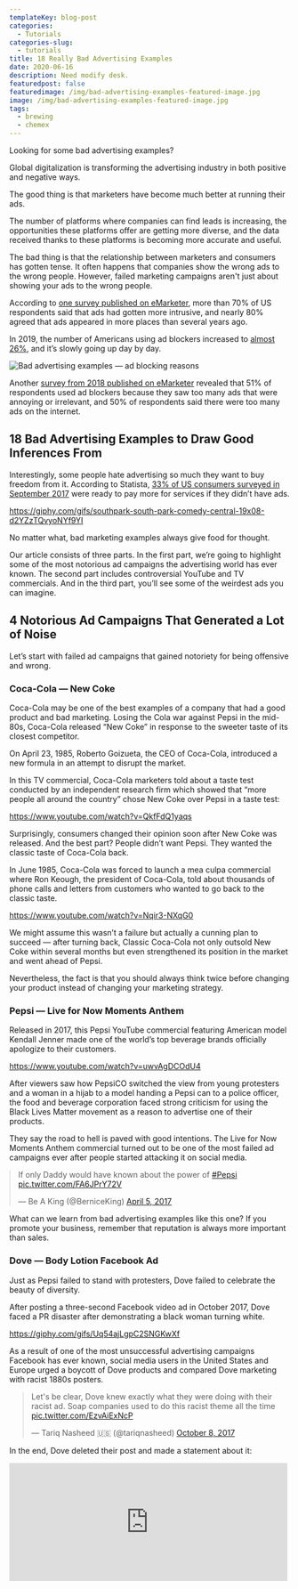 ```yaml
---
templateKey: blog-post
categories:
  - Tutorials
categories-slug:
  - tutorials
title: 18 Really Bad Advertising Examples
date: 2020-06-16
description: Need modify desk.
featuredpost: false
featuredimage: /img/bad-advertising-examples-featured-image.jpg
image: /img/bad-advertising-examples-featured-image.jpg
tags:
  - brewing
  - chemex
---
```

<!--StartFragment-->

Looking for some bad advertising examples?

Global digitalization is transforming the advertising industry in both positive and negative ways. 

The good thing is that marketers have become much better at running their ads. 

The number of platforms where companies can find leads is increasing, the opportunities these platforms offer are getting more diverse, and the data received thanks to these platforms is becoming more accurate and useful.

The bad thing is that the relationship between marketers and consumers has gotten tense. It often happens that companies show the wrong ads to the wrong people. However, failed marketing campaigns aren't just about showing your ads to the wrong people.

According to [one survey published on eMarketer](https://www.emarketer.com/content/people-believe-ads-are-becoming-more-intrusive), more than 70% of US respondents said that ads had gotten more intrusive, and nearly 80% agreed that ads appeared in more places than several years ago.

In 2019, the number of Americans using ad blockers increased to [almost 26%](https://www.statista.com/statistics/804008/ad-blocking-reach-usage-us/), and it’s slowly going up day by day.

![Bad advertising examples — ad blocking reasons](/img/bad-advertising-examples-ad-blocking-reasons-819x1024.jpg)

Another [survey from 2018 published on eMarketer](https://www.emarketer.com/chart/216940/reasons-blocking-ads-while-using-internet-according-ad-blocking-users-worldwide-q3-2017-of-respondents) revealed that 51% of respondents used ad blockers because they saw too many ads that were annoying or irrelevant, and 50% of respondents said there were too many ads on the internet.

## 18 Bad Advertising Examples to Draw Good Inferences From

Interestingly, some people hate advertising so much they want to buy freedom from it. According to Statista, [33% of US consumers surveyed in September 2017](https://www.statista.com/statistics/760619/us-consumers-willing-pay-more-services-without-ads/) were ready to pay more for services if they didn’t have ads.

https://giphy.com/gifs/southpark-south-park-comedy-central-19x08-d2YZzTQvyoNYf9YI

No matter what, bad marketing examples always give food for thought. 

Our article consists of three parts. In the first part, we’re going to highlight some of the most notorious ad campaigns the advertising world has ever known. The second part includes controversial YouTube and TV commercials. And in the third part, you’ll see some of the weirdest ads you can imagine.

## 4 Notorious Ad Campaigns That Generated a Lot of Noise

Let’s start with failed ad campaigns that gained notoriety for being offensive and wrong.

### Coca-Cola — New Coke

Coca-Cola may be one of the best examples of a company that had a good product and bad marketing. Losing the Cola war against Pepsi in the mid-80s, Coca-Cola released “New Coke” in response to the sweeter taste of its closest competitor.

On April 23, 1985, Roberto Goizueta, the CEO of Coca-Cola, introduced a new formula in an attempt to disrupt the market. 

In this TV commercial, Coca-Cola marketers told about a taste test conducted by an independent research firm which showed that “more people all around the country” chose New Coke over Pepsi in a taste test:

https://www.youtube.com/watch?v=QkfFdQ1yaqs

Surprisingly, consumers changed their opinion soon after New Coke was released. And the best part? People didn’t want Pepsi. They wanted the classic taste of Coca-Cola back.

In June 1985, Coca-Cola was forced to launch a mea culpa commercial where Ron Keough, the president of Coca-Cola, told about thousands of phone calls and letters from customers who wanted to go back to the classic taste.

https://www.youtube.com/watch?v=Nqir3-NXqG0

We might assume this wasn’t a failure but actually a cunning plan to succeed — after turning back, Classic Coca-Cola not only outsold New Coke within several months but even strengthened its position in the market and went ahead of Pepsi.

Nevertheless, the fact is that you should always think twice before changing your product instead of changing your marketing strategy.

### Pepsi — Live for Now Moments Anthem

Released in 2017, this Pepsi YouTube commercial featuring American model Kendall Jenner made one of the world’s top beverage brands officially apologize to their customers.

https://www.youtube.com/watch?v=uwvAgDCOdU4

After viewers saw how PepsiCO switched the view from young protesters and a woman in a hijab to a model handing a Pepsi can to a police officer, the food and beverage corporation faced strong criticism for using the Black Lives Matter movement as a reason to advertise one of their products. 

They say the road to hell is paved with good intentions. The Live for Now Moments Anthem commercial turned out to be one of the most failed ad campaigns ever after people started attacking it on social media.

<blockquote class="twitter-tweet" style="margin: auto"><p lang="en" dir="ltr">If only Daddy would have known about the power of <a href="https://twitter.com/hashtag/Pepsi?src=hash&amp;ref_src=twsrc%5Etfw">#Pepsi</a> <a href="https://t.co/FA6JPrY72V">pic.twitter.com/FA6JPrY72V</a></p>— Be A King (@BerniceKing) <a href="https://twitter.com/BerniceKing/status/849656699464056832?ref_src=twsrc%5Etfw">April 5, 2017</a></blockquote>
<script async src="https://platform.twitter.com/widgets.js" charset="utf-8" align="center"></script>

What can we learn from bad advertising examples like this one? If you promote your business, remember that reputation is always more important than sales.

### Dove — Body Lotion Facebook Ad

Just as Pepsi failed to stand with protesters, Dove failed to celebrate the beauty of diversity.

After posting a three-second Facebook video ad in October 2017, Dove faced a PR disaster after demonstrating a black woman turning white.

https://giphy.com/gifs/Uq54ajLgpC2SNGKwXf

As a result of one of the most unsuccessful advertising campaigns Facebook has ever known, social media users in the United States and Europe urged a boycott of Dove products and compared Dove marketing with racist 1880s posters.

<blockquote class="twitter-tweet"><p lang="en" dir="ltr">Let's be clear, Dove knew exactly what they were doing with their racist ad. Soap companies used to do this racist theme all the time <a href="https://t.co/EzvAiExNcP">pic.twitter.com/EzvAiExNcP</a></p>— Tariq Nasheed 🇺🇸 (@tariqnasheed) <a href="https://twitter.com/tariqnasheed/status/917054742441844737?ref_src=twsrc%5Etfw">October 8, 2017</a></blockquote>
<script async src="https://platform.twitter.com/widgets.js" charset="utf-8"></script>

In the end, Dove deleted their post and made a statement about it:

<iframe src="https://www.facebook.com/plugins/post.php?href=https%3A%2F%2Fwww.facebook.com%2FDoveUS%2Fposts%2F1493719354007207&amp;width=500" width="500" height="212" style="border:none;overflow:hidden" scrolling="no" frameborder="0" allowtransparency="true" allow="encrypted-media"></p> <!-- /wp:html --> <div></div> <!-- wp:paragraph --> <p>Want to succeed in advertising today? Celebrate the diversity of your audience wisely!</p> <!-- /wp:paragraph --> <div></div> <!-- wp:heading {"level":3} --> <h3>H&amp;M — Coolest Monkey in the Jungle</h3> <!-- /wp:heading --> <div></div> <!-- wp:paragraph --> <p>In January 2018, H&amp;M appeared at the center of a racism scandal caused by a printed hooded top with the words “coolest monkey in the jungle.” Before H&amp;M removed the ad, it was available to everyone on the British version of the online store.</p> <!-- /wp:paragraph --> <div></div> <!-- wp:image {"align":"center","id":3527,"sizeSlug":"large"} --> <div class="wp-block-image"><figure class="aligncenter size-large"><img src="/img/bad-advertising-examples-h-m-1024x646.jpg" alt="Bad advertising examples — H&amp;M" class="wp-image-3527"/></figure></div> <!-- /wp:image --> <div></div> <!-- wp:paragraph --> <p>Though the parents of Liam Mango, the kid model, said they didn’t think the ad was racist, many cut ties with the world-famous clothing brand over it.</p> <!-- /wp:paragraph --> <div></div> <!-- wp:paragraph --> <p><blockquote class="twitter-tweet"><p lang="en" dir="ltr">woke up this morning shocked and embarrassed by this photo. i’m deeply offended and will not be working with <a href="https://twitter.com/hm?ref_src=twsrc%5Etfw">@hm</a> anymore... <a href="https://t.co/P3023iYzAb">pic.twitter.com/P3023iYzAb</a></p>&mdash; The Weeknd (@theweeknd) <a href="https://twitter.com/theweeknd/status/950447182829699072?ref_src=twsrc%5Etfw">January 8, 2018</a></blockquote> <script async src="https://platform.twitter.com/widgets.js" charset="utf-8" align="center"></script></p> <!-- /wp:paragraph --> <div></div> <!-- wp:paragraph --> <p>Specifically, the Weeknd, a Canadian singer who collaborated with H&amp;M, stated on Twitter that he was “deeply offended and will not be working with H&amp;M anymore.”</p> <!-- /wp:paragraph --> <div></div> <!-- wp:heading --> <h2>8 Cringe Commercials That Actually Might Have Worked</h2> <!-- /wp:heading --> <div></div> <!-- wp:paragraph --> <p>From a certain perspective, there’s no such thing as bad advertising. In the long run, the worst marketing campaigns may be successful — however provoking or disgusting they are — due to the hype they spread.&nbsp;</p> <!-- /wp:paragraph --> <div></div> <!-- wp:paragraph --> <p>Now it’s time to see commercials that fired up the world of advertising.</p> <!-- /wp:paragraph --> <div></div> <!-- wp:paragraph --> <p><strong>P.S.</strong> If you need more examples of video ads, go through <a href="https://softcube.com/best-facebook-video-ad-examples-2019/">a few dozen Facebook video ad examples</a> made by global brands.</p> <!-- /wp:paragraph --> <div></div> <!-- wp:heading {"level":3} --> <h3>Love’s Baby Soft</h3> <!-- /wp:heading --> <div></div> <!-- wp:paragraph --> <p>The 70s were an interesting time, weren’t they?</p> <!-- /wp:paragraph --> <div></div> <!-- wp:paragraph --> <p>Born in 1974, Baby Soft was aimed at young girls who were looking forward to becoming young women. The brand’s slogan was “because innocence is sexier than you think.”</p> <!-- /wp:paragraph --> <div></div> <!-- wp:core-embed/youtube {"url":"https://www.youtube.com/watch?v=l7IP5SV6GqQ","type":"video","providerNameSlug":"youtube","align":"center","className":"wp-embed-aspect-4-3 wp-has-aspect-ratio"} --> <figure class="wp-block-embed-youtube aligncenter wp-block-embed is-type-video is-provider-youtube wp-embed-aspect-4-3 wp-has-aspect-ratio"><div class="wp-block-embed__wrapper" align="center"> https://www.youtube.com/watch?v=l7IP5SV6GqQ </div></figure> <!-- /wp:core-embed/youtube --> <div></div> <!-- wp:paragraph --> <p>A young woman, a lollipop, and a creepy male voiceover made this TV commercial one of the creepiest icons on the advertising market.</p> <!-- /wp:paragraph --> <div></div> <!-- wp:heading {"level":3} --> <h3>PlayStation Vita — Female Doctor</h3> <!-- /wp:heading --> <div></div> <!-- wp:paragraph --> <p>In 2014, Sony announced the Remote Play feature for PS4 driven by the PlayStation Vita and Xperia Z smartphones. To promote it, the company uploaded a video ad to their YouTube channel.</p> <!-- /wp:paragraph --> <div></div> <!-- wp:core-embed/youtube {"url":"https://www.youtube.com/watch?v=lxtMA9zipIs","type":"video","providerNameSlug":"youtube","align":"center","className":"wp-embed-aspect-16-9 wp-has-aspect-ratio"} --> <figure class="wp-block-embed-youtube aligncenter wp-block-embed is-type-video is-provider-youtube wp-embed-aspect-16-9 wp-has-aspect-ratio"><div class="wp-block-embed__wrapper" align="center"> https://www.youtube.com/watch?v=lxtMA9zipIs </div></figure> <!-- /wp:core-embed/youtube --> <div></div> <!-- wp:paragraph --> <p>The video you see above is a copy. The original video was removed from Sony’s official channel after a wave of accusations of sexism.</p> <!-- /wp:paragraph --> <div></div> <!-- wp:heading {"level":3} --> <h3>Xbox — Life Is Short</h3> <!-- /wp:heading --> <div></div> <!-- wp:paragraph --> <p>To promote the European release of the Xbox in 2002, Sony’s major competitor in the gaming industry produced one of the most viral video ads of the pre-YouTube era.&nbsp;</p> <!-- /wp:paragraph --> <div></div> <!-- wp:core-embed/youtube {"url":"https://www.youtube.com/watch?v=TrVTH5R-INw","type":"video","providerNameSlug":"youtube","align":"center","className":"wp-embed-aspect-16-9 wp-has-aspect-ratio"} --> <figure class="wp-block-embed-youtube aligncenter wp-block-embed is-type-video is-provider-youtube wp-embed-aspect-16-9 wp-has-aspect-ratio"><div class="wp-block-embed__wrapper" align="center"> https://www.youtube.com/watch?v=TrVTH5R-INw </div></figure> <!-- /wp:core-embed/youtube --> <div></div> <!-- wp:paragraph --> <p>With a budget of £500,000, Microsoft hired 12 actors ranging from 3 months old to 70 years old. The commercial was banned after receiving 136 complaints.</p> <!-- /wp:paragraph --> <div></div> <!-- wp:heading {"level":3} --> <h3>Tyco — Magic Potty Baby</h3> <!-- /wp:heading --> <div></div> <!-- wp:paragraph --> <p>Launched in 1992 by Tyco, Magic Potty Baby was a unique toy that allowed little girls to watch their baby answering the call of nature. The commercial for this product has no need for an explanation. Just have a look at it:</p> <!-- /wp:paragraph --> <div></div> <!-- wp:core-embed/youtube {"url":"https://www.youtube.com/watch?v=eeZXYgdjORQ","type":"video","providerNameSlug":"youtube","align":"center","className":"wp-embed-aspect-4-3 wp-has-aspect-ratio"} --> <figure class="wp-block-embed-youtube aligncenter wp-block-embed is-type-video is-provider-youtube wp-embed-aspect-4-3 wp-has-aspect-ratio"><div class="wp-block-embed__wrapper" align="center"> https://www.youtube.com/watch?v=eeZXYgdjORQ </div></figure> <!-- /wp:core-embed/youtube --> <div></div> <!-- wp:paragraph --> <p>Is it appropriate to say that this commercial made it onto the list of bad marketing campaigns? You decide! The coolest part is that the little baby owners could turn the toilet chamber upside down in order to use it again, and again, and again...</p> <!-- /wp:paragraph --> <div></div> <!-- wp:heading {"level":3} --> <h3>MiO — Eye of the Squirter</h3> <!-- /wp:heading --> <div></div> <!-- wp:paragraph --> <p>Sometimes, marketers follow the rule <em>the more ridiculous, the better</em>.</p> <!-- /wp:paragraph --> <div></div> <!-- wp:core-embed/youtube {"url":"https://www.youtube.com/watch?v=cbnMFOTGrg0","type":"video","providerNameSlug":"youtube","className":"wp-embed-aspect-16-9 wp-has-aspect-ratio"} --> <figure class="wp-block-embed-youtube wp-block-embed is-type-video is-provider-youtube wp-embed-aspect-16-9 wp-has-aspect-ratio"><div class="wp-block-embed__wrapper" align="center"> https://www.youtube.com/watch?v=cbnMFOTGrg0 </div></figure> <!-- /wp:core-embed/youtube --> <div></div> <!-- wp:paragraph --> <p>MiO made a special tribute to “Eye of the Tiger” by Survivor and demonstrated how exactly their target audience can use their product in order to do sports more effectively.</p> <!-- /wp:paragraph --> <div></div> <!-- wp:heading {"level":3} --> <h3>Gillette — We Believe: The Best Men Can Be</h3> <!-- /wp:heading --> <div></div> <!-- wp:paragraph --> <p>On January 13, 2019, Gillette released a short film on their official YouTube channel that was supposed to celebrate manhood and criticize bullying and harassment.</p> <!-- /wp:paragraph --> <div></div> <!-- wp:core-embed/youtube {"url":"https://www.youtube.com/watch?v=koPmuEyP3a0","type":"video","providerNameSlug":"youtube","className":"wp-embed-aspect-16-9 wp-has-aspect-ratio"} --> <figure class="wp-block-embed-youtube wp-block-embed is-type-video is-provider-youtube wp-embed-aspect-16-9 wp-has-aspect-ratio"><div class="wp-block-embed__wrapper" align="center"> https://www.youtube.com/watch?v=koPmuEyP3a0 </div></figure> <!-- /wp:core-embed/youtube --> <div></div> <!-- wp:paragraph --> <p>And you know what? Instead of celebrating, men started bullying Gillette. According to people’s reactions, it was one of the most prominent examples of bad commercials YouTube have ever seen.</p> <!-- /wp:paragraph --> <div></div> <!-- wp:image {"align":"center","id":3528,"sizeSlug":"large"} --> <div class="wp-block-image"><figure class="aligncenter size-large"><img src="/img/image1.png" alt="" class="wp-image-3528"/></figure></div> <!-- /wp:image --> <div></div> <!-- wp:paragraph --> <p>The example once again shows that big brands have a poor understanding of the reality their customers live in. Only two days after Gillette uploaded the video, it received a response:</p> <!-- /wp:paragraph --> <div></div> <!-- wp:core-embed/youtube {"url":"https://www.youtube.com/watch?v=x_HL0wiK4Zc","type":"video","providerNameSlug":"youtube","className":"wp-embed-aspect-16-9 wp-has-aspect-ratio"} --> <figure class="wp-block-embed-youtube wp-block-embed is-type-video is-provider-youtube wp-embed-aspect-16-9 wp-has-aspect-ratio"><div class="wp-block-embed__wrapper" align="center"> https://www.youtube.com/watch?v=x_HL0wiK4Zc </div></figure> <!-- /wp:core-embed/youtube --> <div></div> <!-- wp:paragraph --> <p>The response received more positive feedback than Gillette’s attempt to celebrate masculinity.</p> <!-- /wp:paragraph --> <div></div> <!-- wp:heading {"level":3} --> <h3>KFC — The Whole Chicken</h3> <!-- /wp:heading --> <div></div> <!-- wp:paragraph --> <p>We urge all animal rights activists reading this post to keep cool.</p> <!-- /wp:paragraph --> <div></div> <!-- wp:paragraph --> <p>On June 17, 2017, the KFC UK and Ireland YouTube channel released a controversial video featuring a chicken strutting to “X Gon' Give It To Ya” by DMX.</p> <!-- /wp:paragraph --> <div></div> <!-- wp:core-embed/youtube {"url":"https://www.youtube.com/watch?v=KykM1kwdaOA","type":"video","providerNameSlug":"youtube","className":"wp-embed-aspect-16-9 wp-has-aspect-ratio"} --> <figure class="wp-block-embed-youtube wp-block-embed is-type-video is-provider-youtube wp-embed-aspect-16-9 wp-has-aspect-ratio"><div class="wp-block-embed__wrapper" align="center"> https://www.youtube.com/watch?v=KykM1kwdaOA </div></figure> <!-- /wp:core-embed/youtube --> <div></div> <!-- wp:paragraph --> <p>Despite numerous complaints, the United Kingdom’s Advertising Standards Authority (ASA) didn’t find the ad offensive because there were no explicit references to animal slaughter.</p> <!-- /wp:paragraph --> <div></div> <!-- wp:paragraph --> <p>Promote a food business? Take a look at <a href="https://softcube.com/best-examples-of-the-tastiest-food-ads/">40 examples of the tastiest food ads</a> now.&nbsp;</p> <!-- /wp:paragraph --> <div></div> <!-- wp:heading {"level":3} --> <h3>Reese’s Pieces — Love Child</h3> <!-- /wp:heading --> <div></div> <!-- wp:paragraph --> <p>Imagine. If a candy was a baby, what would it look like?&nbsp;</p> <!-- /wp:paragraph --> <div></div> <!-- wp:paragraph --> <p>Warning. If you’re sensitive, be careful when watching this video ad:</p> <!-- /wp:paragraph --> <div></div> <!-- wp:core-embed/youtube {"url":"https://www.youtube.com/watch?v=K_x8i9RGRAM","type":"video","providerNameSlug":"youtube","className":"wp-embed-aspect-16-9 wp-has-aspect-ratio"} --> <figure class="wp-block-embed-youtube wp-block-embed is-type-video is-provider-youtube wp-embed-aspect-16-9 wp-has-aspect-ratio"><div class="wp-block-embed__wrapper" align="center"> https://www.youtube.com/watch?v=K_x8i9RGRAM </div></figure> <!-- /wp:core-embed/youtube --> <div></div> <!-- wp:paragraph --> <p>Happy birthday, Reese’s Pieces! People will remember you till the end of time.</p> <!-- /wp:paragraph --> <div></div> <!-- wp:heading --> <h2>6 Weird Advertising Examples That Will Blow Your Mind</h2> <!-- /wp:heading --> <div></div> <!-- wp:paragraph --> <p>In a <a href="https://www.hubspot.com/marketing-statistics">HubSpot report</a>, 83% of people claim that although they want to avoid obnoxious ads they understand that not all ads are bad and that they can be useful. Let’s check out bad advertising examples that will be useful not only for customers but for marketers as well!</p> <!-- /wp:paragraph --> <div></div> <!-- wp:heading {"level":3} --> <h3>PS Vita</h3> <!-- /wp:heading --> <div></div> <!-- wp:paragraph --> <p>Remember that PS Vita YouTube commercial above? This one was produced by the same advertising agency in 2012.</p> <!-- /wp:paragraph --> <div></div> <!-- wp:image {"align":"center","id":3529,"sizeSlug":"large"} --> <div class="wp-block-image"><figure class="aligncenter size-large"><img src="/img/bad-advertising-examples-ps-vita-1024x651.jpg" alt="Bad advertising examples — PS Vita" class="wp-image-3529"/></figure></div> <!-- /wp:image --> <div></div> <!-- wp:heading {"level":3} --> <h3>Axe</h3> <!-- /wp:heading --> <div></div> <!-- wp:paragraph --> <p>One of the world’s most famous antiperspirant brands is known for its creative approach to promoting itself. However, there’s always a line no one should cross.</p> <!-- /wp:paragraph --> <div></div> <!-- wp:image {"align":"center","id":3531,"sizeSlug":"large"} --> <div class="wp-block-image"><figure class="aligncenter size-large"><img src="/img/bad-advertising-examples-axe.jpg" alt="Bad advertising examples — Axe" class="wp-image-3531"/></figure></div> <!-- /wp:image --> <div></div> <!-- wp:heading {"level":3} --> <h3>Panasonic</h3> <!-- /wp:heading --> <div></div> <!-- wp:paragraph --> <p>The “just slightly ahead of our time” tagline used by Panasonic had nothing to do with reality.</p> <!-- /wp:paragraph --> <div></div> <!-- wp:image {"align":"center","id":3530,"sizeSlug":"large"} --> <div class="wp-block-image"><figure class="aligncenter size-large"><img src="/img/bad-advertising-examples-panasonic-766x1024.jpg" alt="Bad advertising examples — Panasonic" class="wp-image-3530"/></figure></div> <!-- /wp:image --> <div></div> <!-- wp:heading {"level":3} --> <h3>Kleenex</h3> <!-- /wp:heading --> <div></div> <!-- wp:paragraph --> <p>When you realize that mother’s love needs no patience, you regret growing up.</p> <!-- /wp:paragraph --> <div></div> <!-- wp:image {"align":"center","id":3532,"sizeSlug":"large"} --> <div class="wp-block-image"><figure class="aligncenter size-large"><img src="/img/bad-advertising-examples-kleenex.jpg" alt="Bad advertising examples — Kleenex" class="wp-image-3532"/></figure></div> <!-- /wp:image --> <div></div> <!-- wp:heading {"level":3} --> <h3>Dove</h3> <!-- /wp:heading --> <div></div> <!-- wp:paragraph --> <p>Yes, that’s right. Dove’s made it twice. Whitening isn’t their strong point.</p> <!-- /wp:paragraph --> <div></div> <!-- wp:image {"align":"center","id":3533,"sizeSlug":"large"} --> <div class="wp-block-image"><figure class="aligncenter size-large"><img src="/img/bad-advertising-examples-dove.jpg" alt="Bad advertising examples — Dove" class="wp-image-3533"/></figure></div> <!-- /wp:image --> <div></div> <!-- wp:heading {"level":3} --> <h3>KFC</h3> <!-- /wp:heading --> <div></div> <!-- wp:paragraph --> <p>This brand made it on our list more than twice. KFC has been known for using controversial ads for quite a while. Interestingly, the model didn’t know how they used her image.</p> <!-- /wp:paragraph --> <div></div> <!-- wp:image {"align":"center","id":3534,"sizeSlug":"large"} --> <div class="wp-block-image"><figure class="aligncenter size-large"><img src="/img/bad-advertising-examples-kfc.jpg" alt="Bad advertising examples — KFC" class="wp-image-3534"/></figure></div> <!-- /wp:image --> <div></div> <!-- wp:heading --> <h2>Make Good Advertising Examples with Artificial Intelligence</h2> <!-- /wp:heading --> <div></div> <!-- wp:paragraph --> <p>Thanks for checking out our list of bad advertising campaigns! We hope you liked it.</p> <!-- /wp:paragraph --> <div></div> <!-- wp:video {"align":"center"} --> <figure class="wp-block-video aligncenter"><video controls autoplay="autoplay" loop="loop" width="640" height="360"src="https://video.softcube.com/media/791475ddc99601d81189bf35f83b42fd.mp4"></video></figure> <!-- /wp:video --> <div></div> <!-- wp:paragraph --> <p>Want to make only good ads that will boost your sales and inspire other marketers? Test <a href="http://softcube.com">Softcube Artificial Intelligence</a> to make lots of high-quality video ads at once, automatically, and without a big budget.</p> <!-- /wp:paragraph --></x-turndown></iframe>
